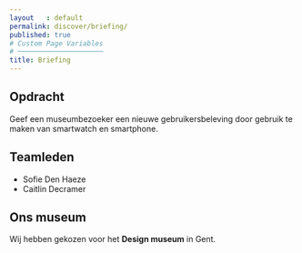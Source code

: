 ```yaml
---
layout   : default
permalink: discover/briefing/
published: true
# Custom Page Variables
# ─────────────────────
title: Briefing
---
```


Opdracht
--------
Geef een museumbezoeker een nieuwe gebruikersbeleving door gebruik te maken van smartwatch en smartphone.

Teamleden
---------

 - Sofie Den Haeze
 - Caitlin Decramer

Ons museum
--------------
Wij hebben gekozen voor het **Design museum** in Gent.
